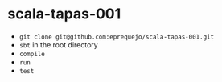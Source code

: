 # scala-tapas-001

* `git clone git@github.com:eprequejo/scala-tapas-001.git`
* `sbt` in the root directory
* `compile`
* `run`
* `test`